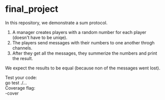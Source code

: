 # final_project

In this repository, we demonstrate a sum protocol.
1. A manager creates players with a random number for each player (doesn't have to be uniqe).
2. The players send messages with their numbers to one another throgh channels.
3. After they get all the messages, they summerize the numbers and print the result.

We expect the results to be equal (because non of the messages went lost).

Test your code:<br>
go test ./...<br>
Coverage flag:<br>
-cover
